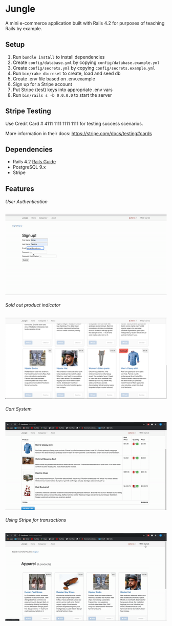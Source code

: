 # Jungle

A mini e-commerce application built with Rails 4.2 for purposes of teaching Rails by example.


## Setup

1. Run `bundle install` to install dependencies
2. Create `config/database.yml` by copying `config/database.example.yml`
3. Create `config/secrets.yml` by copying `config/secrets.example.yml`
4. Run `bin/rake db:reset` to create, load and seed db
5. Create .env file based on .env.example
6. Sign up for a Stripe account
7. Put Stripe (test) keys into appropriate .env vars
8. Run `bin/rails s -b 0.0.0.0` to start the server

## Stripe Testing

Use Credit Card # 4111 1111 1111 1111 for testing success scenarios.

More information in their docs: <https://stripe.com/docs/testing#cards>

## Dependencies

* Rails 4.2 [Rails Guide](http://guides.rubyonrails.org/v4.2/)
* PostgreSQL 9.x
* Stripe

## Features

###### User Authentication
!["User Authentication"](https://github.com/adrian-faustino/jungle/blob/master/docs/user_auth.gif?raw=true)

###### Sold out product indicator
!["Users are warned of sold out products."](https://github.com/adrian-faustino/jungle/blob/master/docs/sold_out.png?raw=true)

###### Cart System
!["Cart System"](https://github.com/adrian-faustino/jungle/blob/master/docs/empty_cart.gif?raw=true)

###### Using Stripe for transactions
!["Using Stripe for transactions."](https://github.com/adrian-faustino/jungle/blob/master/docs/making_order.gif?raw=true)